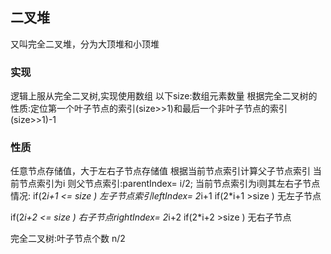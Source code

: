 ## 二叉堆

又叫完全二叉堆，分为大顶堆和小顶堆

### 实现

逻辑上服从完全二叉树,实现使用数组
以下size:数组元素数量
根据完全二叉树的性质:定位第一个叶子节点的索引(size>>1)和最后一个非叶子节点的索引(size>>1)-1
### 性质

任意节点存储值，大于左右子节点存储值
根据当前节点索引计算父子节点索引
当前节点索引为i
则父节点索引:parentIndex= i/2;
当前节点索引为i则其左右子节点情况:
if(2*i+1 <= size ) 左子节点索引leftIndex= 2*i+1
if(2*i+1 >size ) 无左子节点

if(2*i+2 <= size ) 右子节点rightIndex= 2*i+2
if(2*i+2 >size ) 无右子节点

完全二叉树:叶子节点个数 n/2


